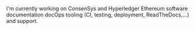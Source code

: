 <!--
**NicolasMassart/NicolasMassart** is a ✨ _special_ ✨ repository because its `README.md` (this file) appears on your GitHub profile.
-->

I'm currently working on ConsenSys and Hyperledger Ethereum software documentation docOps tooling (CI, testing, deployment, ReadTheDocs,...) and support.
